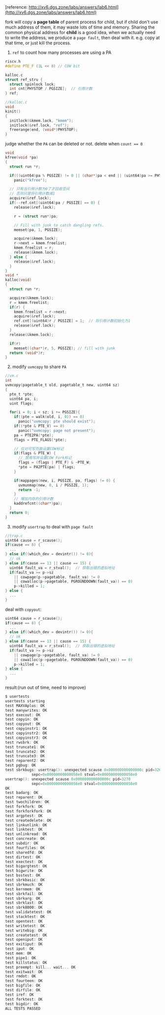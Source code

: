 [reference: http://xv6.dgs.zone/labs/answers/lab6.html](http://xv6.dgs.zone/labs/answers/lab6.html)

fork will copy a **page table** of parent process for child, but if child don't use much address of them, it may waste lots of time and memory.
Sharing the common physical address for **child** is a good idea, when we actually need to write the address, we produce a `page fault`, then deal with it. e.g. copy at that time, or just kill the process.

1. `ref` to count how many processes are using a PA
 

```c
riscv.h
#define PTE_F (1L << 8) // COW bit
```

```c
kalloc.c
struct ref_stru {
  struct spinlock lock;
  int cnt[PHYSTOP / PGSIZE];  // 引用计数
} ref;
```

```c
//kalloc.c
void
kinit()
{
  initlock(&kmem.lock, "kmem");
  initlock(&ref.lock, "ref");
  freerange(end, (void*)PHYSTOP);
}

```
judge whether the `PA` can be deleted or not. delete when `count == 0`
```c
void
kfree(void *pa)
{
  struct run *r;

  if(((uint64)pa % PGSIZE) != 0 || (char*)pa < end || (uint64)pa >= PHYSTOP)
    panic("kfree");

  // 只有当引用计数为0了才回收空间
  // 否则只是将引用计数减1
  acquire(&ref.lock);
  if(--ref.cnt[(uint64)pa / PGSIZE] == 0) {
    release(&ref.lock);

    r = (struct run*)pa;

    // Fill with junk to catch dangling refs.
    memset(pa, 1, PGSIZE);

    acquire(&kmem.lock);
    r->next = kmem.freelist;
    kmem.freelist = r;
    release(&kmem.lock);
  } else {
    release(&ref.lock);
  }
}
void *
kalloc(void)
{
  struct run *r;

  acquire(&kmem.lock);
  r = kmem.freelist;
  if(r) {
    kmem.freelist = r->next;
    acquire(&ref.lock);
    ref.cnt[(uint64)r / PGSIZE] = 1;  // 将引用计数初始化为1
    release(&ref.lock);
  }
  release(&kmem.lock);

  if(r)
    memset((char*)r, 5, PGSIZE); // fill with junk
  return (void*)r;
}

```
2. modify `uvmcopy` to share `PA`

```c
//vm.c
int
uvmcopy(pagetable_t old, pagetable_t new, uint64 sz)
{
  pte_t *pte;
  uint64 pa, i;
  uint flags;

  for(i = 0; i < sz; i += PGSIZE){
    if((pte = walk(old, i, 0)) == 0)
      panic("uvmcopy: pte should exist");
    if((*pte & PTE_V) == 0)
      panic("uvmcopy: page not present");
    pa = PTE2PA(*pte);
    flags = PTE_FLAGS(*pte);

    // 仅对可写页面设置COW标记
    if(flags & PTE_W) {
      // 禁用写并设置COW Fork标记
      flags = (flags | PTE_F) & ~PTE_W;
      *pte = PA2PTE(pa) | flags;
    }

    if(mappages(new, i, PGSIZE, pa, flags) != 0) {
      uvmunmap(new, 0, i / PGSIZE, 1);
      return -1;
    }
    // 增加内存的引用计数
    kaddrefcnt((char*)pa);
  }
  return 0;
}

```
3. modify `usertrap` to deal with `page fault`

```c
//trap.c
uint64 cause = r_scause();
if(cause == 8) {
  ...
} else if((which_dev = devintr()) != 0){
  // ok
} else if(cause == 13 || cause == 15) {
  uint64 fault_va = r_stval();  // 获取出错的虚拟地址
  if(fault_va >= p->sz
    || cowpage(p->pagetable, fault_va) != 0
    || cowalloc(p->pagetable, PGROUNDDOWN(fault_va)) == 0)
    p->killed = 1;
} else {
  ...
}

```
deal with `copyout`: 

```c
uint64 cause = r_scause();
if(cause == 8) {
  ...
} else if((which_dev = devintr()) != 0){
  // ok
} else if(cause == 13 || cause == 15) {
  uint64 fault_va = r_stval();  // 获取出错的虚拟地址
  if(fault_va >= p->sz
    || cowpage(p->pagetable, fault_va) != 0
    || cowalloc(p->pagetable, PGROUNDDOWN(fault_va)) == 0)
    p->killed = 1;
} else {
  ...
}

```

result:(run out of time, need to improve)

```c
$ usertests
usertests starting
test MAXVAplus: OK
test manywrites: OK
test execout: OK
test copyin: OK
test copyout: OK
test copyinstr1: OK
test copyinstr2: OK
test copyinstr3: OK
test rwsbrk: OK
test truncate1: OK
test truncate2: OK
test truncate3: OK
test reparent2: OK
test pgbug: OK
test sbrkbugs: usertrap(): unexpected scause 0x000000000000000c pid=3269
            sepc=0x00000000000058e0 stval=0x00000000000058e0
usertrap(): unexpected scause 0x000000000000000c pid=3270
            sepc=0x00000000000058e0 stval=0x00000000000058e0
OK
test badarg: OK
test reparent: OK
test twochildren: OK
test forkfork: OK
test forkforkfork: OK
test argptest: OK
test createdelete: OK
test linkunlink: OK
test linktest: OK
test unlinkread: OK
test concreate: OK
test subdir: OK
test fourfiles: OK
test sharedfd: OK
test dirtest: OK
test exectest: OK
test bigargtest: OK
test bigwrite: OK
test bsstest: OK
test sbrkbasic: OK
test sbrkmuch: OK
test kernmem: OK
test sbrkfail: OK
test sbrkarg: OK
test sbrklast: OK
test sbrk8000: OK
test validatetest: OK
test stacktest: OK
test opentest: OK
test writetest: OK
test writebig: OK
test createtest: OK
test openiput: OK
test exitiput: OK
test iput: OK
test mem: OK
test pipe1: OK
test killstatus: OK
test preempt: kill... wait... OK
test exitwait: OK
test rmdot: OK
test fourteen: OK
test bigfile: OK
test dirfile: OK
test iref: OK
test forktest: OK
test bigdir: OK
ALL TESTS PASSED
```

